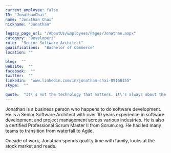 ```yaml
---
current_employee: false
ID: "JonathanChai"
name: "Jonathan Chai"
nickname: "Jonathan"

legacy_page_url: "/AboutUs/Employees/Pages/Jonathan.aspx"
category: "Developers"
role:  "Senior Software Architect"
qualifications:  "Bachelor of Commerce"
location: ""

blog:  ""
website:  ""
facebook:  ""
twitter:  ""
linkedin:  "www.linkedin.com/in/jonathan-chai-09160155"
skype:  ""

quote:  "It\'s not the technology that matters. It\'s always about the business."
---
```


​​​​​Jonathan is a business person who happens to do software development. He is a Senior Software Architect with over ​10 years experience in software development and project management across various industries. He is also a certified Professional Scrum Master II from Scrum.org. He had led many teams to transition from waterfall to Agile.  

Outside of work, Jonathan spends quality time with family, looks at the stock market and reads.  

​​​​​​